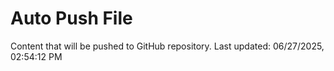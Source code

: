 # Auto Push File

Content that will be pushed to GitHub repository.
Last updated: 06/27/2025, 02:54:12 PM